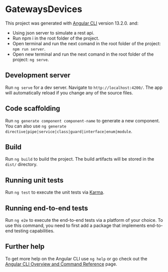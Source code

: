 # GatewaysDevices

This project was generated with [Angular CLI](https://github.com/angular/angular-cli) version 13.2.0. and:
 - Using json server to simulate a rest api.
 - Run npm i in the root folder of the project.
 - Open terminal and run the next comand in the root folder of the project: `npm run server`.
 - Open new terminal and run the next comand in the root folder of the project: `ng serve`.

## Development server

Run `ng serve` for a dev server. Navigate to `http://localhost:4200/`. The app will automatically reload if you change any of the source files.

## Code scaffolding

Run `ng generate component component-name` to generate a new component. You can also use `ng generate directive|pipe|service|class|guard|interface|enum|module`.

## Build

Run `ng build` to build the project. The build artifacts will be stored in the `dist/` directory.

## Running unit tests

Run `ng test` to execute the unit tests via [Karma](https://karma-runner.github.io).

## Running end-to-end tests

Run `ng e2e` to execute the end-to-end tests via a platform of your choice. To use this command, you need to first add a package that implements end-to-end testing capabilities.

## Further help

To get more help on the Angular CLI use `ng help` or go check out the [Angular CLI Overview and Command Reference](https://angular.io/cli) page.
